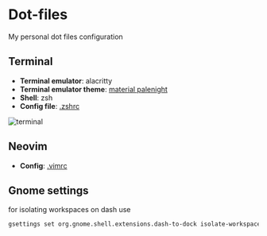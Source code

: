 # Dot-files
My personal dot files configuration

## Terminal 
 - **Terminal emulator**: alacritty
 - **Terminal emulator theme**: [material palenight](https://github.com/arejula27/Dot-files/blob/master/.alacritty.yml)
 - **Shell**: zsh
 - **Config file**: [.zshrc](https://github.com/arejula27/Dot-files/blob/master/.zshrc)
 
 ![terminal](https://user-images.githubusercontent.com/46299278/116074995-b8280a80-a692-11eb-935d-b639143a26f0.png)


## Neovim
 - **Config**: [.vimrc](https://github.com/arejula27/Nvim-configuration)
 
## Gnome settings
for isolating workspaces on dash use

```bash
gsettings set org.gnome.shell.extensions.dash-to-dock isolate-workspaces true
```
